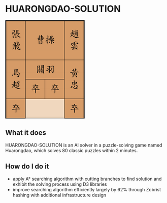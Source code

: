 # HUARONGDAO-SOLUTION
![](HUARONGDAO.png)
## What it does
HUARONGDAO-SOLUTION is an AI solver in a puzzle-solving game named Huarongdao, which solves 80 classic puzzles within 2 minutes.

## How do I do it
- apply A* searching algorithm with cutting branches to find solution and exhibit the solving process using D3 libraries
- improve searching algorithm efficiently largely by 62% through Zobrist hashing with additional infrastructure design
